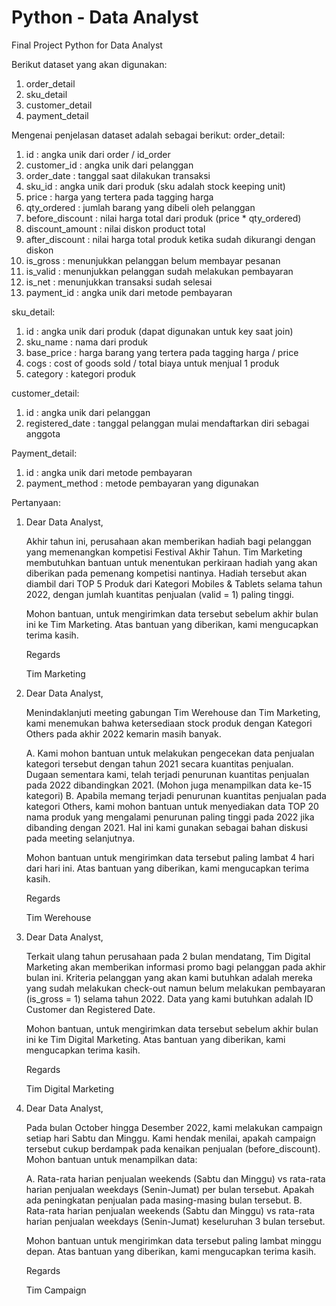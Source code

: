 # Python - Data Analyst

Final Project Python for Data Analyst

Berikut dataset yang akan digunakan:
1. order_detail
2. sku_detail
3. customer_detail
4. payment_detail

Mengenai penjelasan dataset adalah sebagai berikut:
order_detail:
   1. id               : angka unik dari order / id_order
   2. customer_id      : angka unik dari pelanggan
   3. order_date       : tanggal saat dilakukan transaksi
   4. sku_id           : angka unik dari produk (sku adalah stock keeping unit)
   5. price            : harga yang tertera pada tagging harga
   6. qty_ordered      : jumlah barang yang dibeli oleh pelanggan
   7. before_discount  : nilai harga total dari produk (price * qty_ordered)
   8. discount_amount  : nilai diskon product total
   9. after_discount   : nilai harga total produk ketika sudah dikurangi dengan diskon
   10. is_gross        : menunjukkan pelanggan belum membayar pesanan
   11. is_valid        : menunjukkan pelanggan sudah melakukan pembayaran
   12. is_net          : menunjukkan transaksi sudah selesai
   13. payment_id      : angka unik dari metode pembayaran
 
sku_detail:
   1. id               : angka unik dari produk (dapat digunakan untuk key saat join)
   2. sku_name         : nama dari produk
   3. base_price       : harga barang yang tertera pada tagging harga / price
   4. cogs             : cost of goods sold / total biaya untuk menjual 1 produk
   5. category         : kategori produk

customer_detail:
   1. id               : angka unik dari pelanggan
   2. registered_date  : tanggal pelanggan mulai mendaftarkan diri sebagai anggota

Payment_detail:
   1. id               : angka unik dari metode pembayaran
   2. payment_method   : metode pembayaran yang digunakan

Pertanyaan:
   1. Dear Data Analyst,
      
      Akhir tahun ini, perusahaan akan memberikan hadiah bagi pelanggan yang memenangkan kompetisi Festival Akhir Tahun. Tim Marketing membutuhkan bantuan untuk menentukan perkiraan hadiah yang akan diberikan pada pemenang kompetisi nantinya. Hadiah tersebut akan diambil dari TOP 5 Produk dari Kategori Mobiles & Tablets selama tahun 2022, dengan jumlah kuantitas penjualan (valid = 1) paling tinggi.
      
      Mohon bantuan, untuk mengirimkan data tersebut sebelum akhir bulan ini ke Tim Marketing. Atas bantuan yang diberikan, kami mengucapkan terima kasih.

      Regards

      Tim Marketing
      
   2. Dear Data Analyst,

      Menindaklanjuti meeting gabungan Tim Werehouse dan Tim Marketing, kami menemukan bahwa ketersediaan stock produk dengan Kategori Others pada akhir 2022 kemarin masih banyak.

      A. Kami mohon bantuan untuk melakukan pengecekan data penjualan kategori tersebut dengan tahun 2021 secara kuantitas penjualan. Dugaan sementara kami, telah terjadi penurunan kuantitas penjualan pada 2022 dibandingkan 2021. (Mohon juga menampilkan data ke-15 kategori)
      B. Apabila memang terjadi penurunan kuantitas penjualan pada kategori Others, kami mohon bantuan untuk menyediakan data TOP 20 nama produk yang mengalami penurunan paling tinggi pada 2022 jika dibanding dengan 2021. Hal ini kami gunakan sebagai bahan diskusi pada meeting selanjutnya.

      Mohon bantuan untuk mengirimkan data tersebut paling lambat 4 hari dari hari ini. Atas bantuan yang diberikan, kami mengucapkan terima kasih.

      Regards

      Tim Werehouse
      
   4. Dear Data Analyst,

      Terkait ulang tahun perusahaan pada 2 bulan mendatang, Tim Digital Marketing akan memberikan informasi promo bagi pelanggan pada akhir bulan ini. Kriteria pelanggan yang akan kami butuhkan adalah mereka yang sudah melakukan check-out namun belum melakukan pembayaran (is_gross = 1) selama tahun 2022. Data yang kami butuhkan adalah ID Customer dan Registered Date.

      Mohon bantuan, untuk mengirimkan data tersebut sebelum akhir bulan ini ke Tim Digital Marketing. Atas bantuan yang diberikan, kami mengucapkan terima kasih.

      Regards

      Tim Digital Marketing
      
   5. Dear Data Analyst,

      Pada bulan October hingga Desember 2022, kami melakukan campaign setiap hari Sabtu dan Minggu. Kami hendak menilai, apakah campaign tersebut cukup berdampak pada kenaikan penjualan (before_discount). Mohon bantuan untuk menampilkan data:

      A. Rata-rata harian penjualan weekends (Sabtu dan Minggu) vs rata-rata harian penjualan weekdays (Senin-Jumat) per bulan tersebut. Apakah ada peningkatan penjualan pada masing-masing bulan tersebut.
      B. Rata-rata harian penjualan weekends (Sabtu dan Minggu) vs rata-rata harian penjualan weekdays (Senin-Jumat) keseluruhan 3 bulan tersebut.

      Mohon bantuan untuk mengirimkan data tersebut paling lambat minggu depan. Atas bantuan yang diberikan, kami mengucapkan terima kasih.

      Regards

      Tim Campaign

